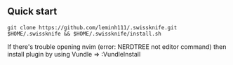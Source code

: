 ## Quick start
```'sh'
git clone https://github.com/leminh111/.swissknife.git $HOME/.swissknife && $HOME/.swissknife/install.sh
```

If there's trouble opening nvim (error: NERDTREE not editor command) then install plugin by using Vundle => :VundleInstall
